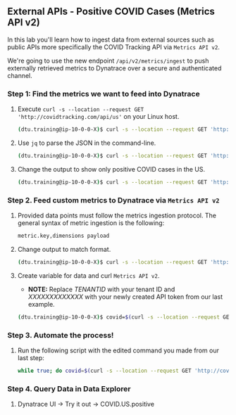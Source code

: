## External APIs - Positive COVID Cases (Metrics API v2)

In this lab you'll learn how to ingest data from external sources such as public APIs more specifically the COVID Tracking API via `Metrics API v2`. 

We're going to use the new endpoint `/api/v2/metrics/ingest​` to push externally retrieved metrics to Dynatrace over a secure and authenticated channel.

### Step 1: Find the metrics we want to feed into Dynatrace

1. Execute `curl -s --location --request GET 'http://covidtracking.com/api/us'` on your Linux host.

   ```bash
   (dtu.training@ip-10-0-0-X)$ curl -s --location --request GET 'http://covidtracking.com/api/us'
   ```

2. Use `jq` to parse the JSON in the command-line.

   ```bash
   (dtu.training@ip-10-0-0-X)$ curl -s --location --request GET 'http://covidtracking.com/api/us' | jq 
   ```

3. Change the output to show only positive COVID cases in the US.

   ```bash
   (dtu.training@ip-10-0-0-X)$ curl -s --location --request GET 'http://covidtracking.com/api/us' | jq -r '.[].positive' 
   ```

### Step 2. Feed custom metrics to Dynatrace via `Metrics API v2`

1. Provided data points must follow the metrics ingestion protocol. The general syntax of metric ingestion is the following:

   ```bash
   metric.key,dimensions payload
   ```

2. Change output to match format.

   ```bash
   (dtu.training@ip-10-0-0-X)$ curl -s --location --request GET 'http://covidtracking.com/api/us' | jq -r '.[].positive' | awk '{print "COVID.US.positive "$1}'
   ```

3. Create variable for data and curl `Metrics API v2`.
   - **NOTE:** Replace *TENANTID* with your tenant ID and *XXXXXXXXXXXXX* with your newly created API token from our last example.

   ```bash
   (dtu.training@ip-10-0-0-X)$ covid=$(curl -s --location --request GET 'http://covidtracking.com/api/us' | jq -r '.[].positive' | awk '{print "COVID.US.positive "$1}'); curl -X POST "https://TENANTID.live.dynatrace.com/api/v2/metrics/ingest" -H "accept: */*" -H "Authorization: Api-Token XXXXXXXXXXXXX" -H "Content-Type: text/plain; charset=utf-8" -d "$covid"
   ```

### Step 3. Automate the process! 

1. Run the following script with the edited command you made from our last step:

   ```bash
   while true; do covid=$(curl -s --location --request GET 'http://covidtracking.com/api/us' | jq -r '.[].positive' | awk '{print "COVID.US.positive "$1}'); curl -X POST "https://TENANTID.live.dynatrace.com/api/v2/metrics/ingest" -H "accept: */*" -H "Authorization: Api-Token XXXXXXXXXXXXX" -H "Content-Type: text/plain; charset=utf-8" -d "$covid"; sleep 60; done
   ```

### Step 4. Query Data in Data Explorer

1. Dynatrace UI -> Try it out -> COVID.US.positive
